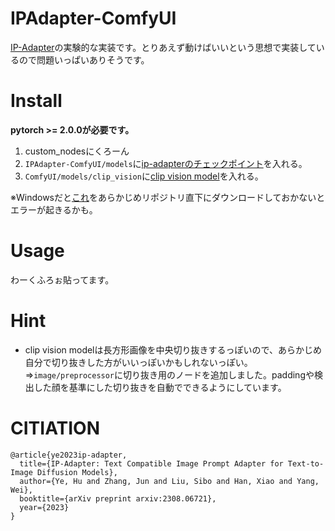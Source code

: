 # IPAdapter-ComfyUI
[IP-Adapter](https://github.com/tencent-ailab/IP-Adapter)の実験的な実装です。とりあえず動けばいいという思想で実装しているので問題いっぱいありそうです。

# Install
**pytorch >= 2.0.0が必要です。**

1. custom_nodesにくろーん
2. `IPAdapter-ComfyUI/models`に[ip-adapterのチェックポイント](https://huggingface.co/h94/IP-Adapter/blob/main/models/ip-adapter_sd15.bin)を入れる。
3. `ComfyUI/models/clip_vision`に[clip vision model](https://huggingface.co/h94/IP-Adapter/blob/main/models/image_encoder/pytorch_model.bin)を入れる。

※Windowsだと[これ](https://github.com/nagadomi/lbpcascade_animeface/blob/master/lbpcascade_animeface.xml)をあらかじめリポジトリ直下にダウンロードしておかないとエラーが起きるかも。

# Usage
わーくふろぉ貼ってます。

# Hint
+ clip vision modelは長方形画像を中央切り抜きするっぽいので、あらかじめ自分で切り抜きした方がいいっぽいかもしれないっぽい。
⇒`image/preprocessor`に切り抜き用のノードを追加しました。paddingや検出した顔を基準にした切り抜きを自動でできるようにしています。

# CITIATION
```
@article{ye2023ip-adapter,
  title={IP-Adapter: Text Compatible Image Prompt Adapter for Text-to-Image Diffusion Models},
  author={Ye, Hu and Zhang, Jun and Liu, Sibo and Han, Xiao and Yang, Wei},
  booktitle={arXiv preprint arxiv:2308.06721},
  year={2023}
}
```
